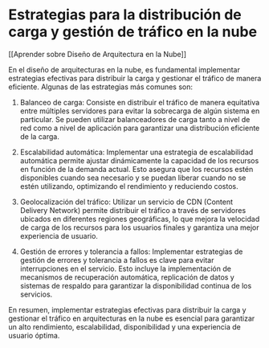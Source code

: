 # Estrategias para la distribución de carga y gestión de tráfico en la nube

[[Aprender sobre Diseño de Arquitectura en la Nube]]

En el diseño de arquitecturas en la nube, es fundamental implementar estrategias efectivas para distribuir la carga y gestionar el tráfico de manera eficiente. Algunas de las estrategias más comunes son:

1. Balanceo de carga: Consiste en distribuir el tráfico de manera equitativa entre múltiples servidores para evitar la sobrecarga de algún sistema en particular. Se pueden utilizar balanceadores de carga tanto a nivel de red como a nivel de aplicación para garantizar una distribución eficiente de la carga.

2. Escalabilidad automática: Implementar una estrategia de escalabilidad automática permite ajustar dinámicamente la capacidad de los recursos en función de la demanda actual. Esto asegura que los recursos estén disponibles cuando sea necesario y se puedan liberar cuando no se estén utilizando, optimizando el rendimiento y reduciendo costos.

3. Geolocalización del tráfico: Utilizar un servicio de CDN (Content Delivery Network) permite distribuir el tráfico a través de servidores ubicados en diferentes regiones geográficas, lo que mejora la velocidad de carga de los recursos para los usuarios finales y garantiza una mejor experiencia de usuario.

4. Gestión de errores y tolerancia a fallos: Implementar estrategias de gestión de errores y tolerancia a fallos es clave para evitar interrupciones en el servicio. Esto incluye la implementación de mecanismos de recuperación automática, replicación de datos y sistemas de respaldo para garantizar la disponibilidad continua de los servicios.

En resumen, implementar estrategias efectivas para distribuir la carga y gestionar el tráfico en arquitecturas en la nube es esencial para garantizar un alto rendimiento, escalabilidad, disponibilidad y una experiencia de usuario óptima.
